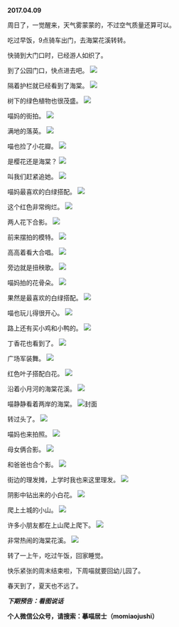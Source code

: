 
          
**2017.04.09**

周日了，一觉醒来，天气雾蒙蒙的，不过空气质量还算可以。

吃过早饭，9点骑车出门，去海棠花溪转转。

快骑到大门口时，已经游人如织了。

到了公园门口，快点进去吧。
![](https://mmbiz.qlogo.cn/mmbiz_jpg/uDI3FLln00ZyqcxLBujbbzbCSdLxMdH1FNp8uauLugnfbvvLQPKaibH5RgSh6GU5kcS9wVQRfyTfxF7ko6FIpWw/0?wx_fmt=jpeg)


隔着护栏就已经看到了海棠。
![](https://mmbiz.qlogo.cn/mmbiz_jpg/uDI3FLln00ZyqcxLBujbbzbCSdLxMdH1oV1PYBy2fgcn329JUEN8WElcDHs49JmmxL5CpDF68ArjV8ibwefnFKg/0?wx_fmt=jpeg)


树下的绿色植物也很茂盛。
![](https://mmbiz.qlogo.cn/mmbiz_jpg/uDI3FLln00ZyqcxLBujbbzbCSdLxMdH185N7DbO0tl7DzvpwxdMBK4RicdN4GWwZzmNr0lcT4flAMd4L2rko8Fg/0?wx_fmt=jpeg)


喵妈的街拍。
![](https://mmbiz.qlogo.cn/mmbiz_jpg/uDI3FLln00ZyqcxLBujbbzbCSdLxMdH1mJeDpwnrHQG1tAFvMK2PRrS2xMoSzEn9ewia1Vqtibe7KFTESnECwNKQ/0?wx_fmt=jpeg)


满地的落英。
![](https://mmbiz.qlogo.cn/mmbiz_jpg/uDI3FLln00ZyqcxLBujbbzbCSdLxMdH1d8mnch0hGIj3tLhh2DPjKZnuPWo1HLw1lYG9qP4pYhUcKEvEVfVVNg/0?wx_fmt=jpeg)


喵也捡了小花瓣。
![](https://mmbiz.qlogo.cn/mmbiz_jpg/uDI3FLln00ZyqcxLBujbbzbCSdLxMdH10PPrnUYvLp0XzC6DF0sXIEaVAob38IfkgavsHibFEW0zjSdUowersFQ/0?wx_fmt=jpeg)


是樱花还是海棠？
![](https://mmbiz.qlogo.cn/mmbiz_jpg/uDI3FLln00ZyqcxLBujbbzbCSdLxMdH17PeiblRicYkH67aol2UD56c4mwP0LiaPKkicX1FpsESA73iaorUtVDcDGgw/0?wx_fmt=jpeg)


叫我们赶紧追她。
![](https://mmbiz.qlogo.cn/mmbiz_jpg/uDI3FLln00ZyqcxLBujbbzbCSdLxMdH1x0M75y3KFOIkgI5NJ9EVvH77RCdn0eial7A8NhXsTZpdIkNYpXv1eRw/0?wx_fmt=jpeg)


喵妈最喜欢的白绿搭配。
![](https://mmbiz.qlogo.cn/mmbiz_jpg/uDI3FLln00ZyqcxLBujbbzbCSdLxMdH1wEMgZkROvjIbrVjaLBuwwXhAiagHne6GqIt0SLmsPAIibvBU6VEbkKPQ/0?wx_fmt=jpeg)


这个红色非常绚烂。
![](https://mmbiz.qlogo.cn/mmbiz_jpg/uDI3FLln00ZyqcxLBujbbzbCSdLxMdH1KABdkGxvsmjE0qfL1jjHk77kdFSn2HqDdEzCQczfHBWTGSnwu0qlkw/0?wx_fmt=jpeg)


两人花下合影。
![](https://mmbiz.qlogo.cn/mmbiz_jpg/uDI3FLln00ZyqcxLBujbbzbCSdLxMdH1aLIYIfxGUpxicbR3Z17UpnonOk0GGRZ4CZdKXkiba4cTYTZtVZA7wlSQ/0?wx_fmt=jpeg)


前来摆拍的模特。
![](https://mmbiz.qlogo.cn/mmbiz_jpg/uDI3FLln00ZyqcxLBujbbzbCSdLxMdH1G7NjohqA5xDjvAl5mZlbggHCkdqrEv0kTqtGK8AdMGNEUzS2SibicTqw/0?wx_fmt=jpeg)


高高着看大合唱。
![](https://mmbiz.qlogo.cn/mmbiz_jpg/uDI3FLln00ZyqcxLBujbbzbCSdLxMdH1FGRRcsqXnjN4N4zDibXM6dvYAymAPtbx4KibXogMHMrznqP42P0TIibzg/0?wx_fmt=jpeg)


旁边就是扭秧歌。
![](https://mmbiz.qlogo.cn/mmbiz_jpg/uDI3FLln00ZyqcxLBujbbzbCSdLxMdH11usNU7NiaEmCWr6rUicOmscf9x7Okyna1gicYbGTcWBVEEiabgmIIrufQA/0?wx_fmt=jpeg)


喵妈拍的花骨朵。
![](https://mmbiz.qlogo.cn/mmbiz_jpg/uDI3FLln00ZyqcxLBujbbzbCSdLxMdH147uDKSxEdKUA2M5kibGibskeYKyE3LJes3WkkBQPmLQ6B9KgiaL1iaf1lw/0?wx_fmt=jpeg)


果然是最喜欢的白绿搭配。
![](https://mmbiz.qlogo.cn/mmbiz_jpg/uDI3FLln00ZyqcxLBujbbzbCSdLxMdH1Qq8J3DjwRQWFKlEKnpMY5UcictlajInTVXTbS1vMr9WwUJxzL4g3goQ/0?wx_fmt=jpeg)


喵也玩儿得很开心。
![](https://mmbiz.qlogo.cn/mmbiz_jpg/uDI3FLln00ZyqcxLBujbbzbCSdLxMdH129wryWDfBiaS6Imiaa4e5gKksfcFV1ibNsVR9luf3prwTsbGTzP4RNwxg/0?wx_fmt=jpeg)


路上还有买小鸡和小鸭的。
![](https://mmbiz.qlogo.cn/mmbiz_jpg/uDI3FLln00ZyqcxLBujbbzbCSdLxMdH15lAwBvQupU6t3dXZibxTOymJicjPTnYghlHnViclZdic3BYjg2TkC6Ix7g/0?wx_fmt=jpeg)


丁香花也看到了。
![](https://mmbiz.qlogo.cn/mmbiz_jpg/uDI3FLln00ZyqcxLBujbbzbCSdLxMdH1ccFO56gBsOkY68XMibZkN7CeTWib4mLJmJvwON6bPgvJnBg22H6KxDww/0?wx_fmt=jpeg)


广场军装舞。
![](https://mmbiz.qlogo.cn/mmbiz_jpg/uDI3FLln00ZyqcxLBujbbzbCSdLxMdH1MWK1Q6qPibTTpHcnuicJ5sZMSQPzfIKh8VRjRZT88u9l8OAGwtcoibojA/0?wx_fmt=jpeg)


红色叶子搭配白花。
![](https://mmbiz.qlogo.cn/mmbiz_jpg/uDI3FLln00ZyqcxLBujbbzbCSdLxMdH1hV7KXicCJHmO05pCEon9rF94MJCwUr9zzy37xIficys5UEhfSW5Oo3ng/0?wx_fmt=jpeg)


沿着小月河的海棠花溪。
![](https://mmbiz.qlogo.cn/mmbiz_jpg/uDI3FLln00ZyqcxLBujbbzbCSdLxMdH1HOjibKTdzjsB9fTiabfYI3DiamhQMEPxFKgNicibVftmhs99gywEF99UQmQ/0?wx_fmt=jpeg)


喵静静看着两岸的海棠。
![](https://mmbiz.qlogo.cn/mmbiz_jpg/uDI3FLln00ZyqcxLBujbbzbCSdLxMdH1gnIibMCQMz7lp3IvR9KTBCVIKH03Z4LnDpI9OlibVmS8HuGictRribAvVQ/0?wx_fmt=jpeg)封面


转过头了。
![](https://mmbiz.qlogo.cn/mmbiz_jpg/uDI3FLln00ZyqcxLBujbbzbCSdLxMdH1lRnynsKSz3ibrp9BWPT739PI6KynkJp6sHfSCeApCSW7Cy666VhxeDQ/0?wx_fmt=jpeg)


喵妈也来拍照。
![](https://mmbiz.qlogo.cn/mmbiz_jpg/uDI3FLln00ZyqcxLBujbbzbCSdLxMdH1sChqB4ckibzChgCyWX88bK6El4aKHNr8WwwmR73dcualgfUjRbjcZnw/0?wx_fmt=jpeg)


母女俩合影。
![](https://mmbiz.qlogo.cn/mmbiz_jpg/uDI3FLln00ZyqcxLBujbbzbCSdLxMdH1IQrTPRG3YoHhyanNqc5vUzYcdgCgIXgxegiaoThkl9AmZDraia2icHsibQ/0?wx_fmt=jpeg)


和爸爸也合个影。
![](https://mmbiz.qlogo.cn/mmbiz_jpg/uDI3FLln00ZyqcxLBujbbzbCSdLxMdH1vdARK7LsDb1v0h2pGtpEdT9IkZY6XgbXpQXuWZib2YQzlZl39CQhj6w/0?wx_fmt=jpeg)


街边的理发摊，上学时我也来这里理发。
![](https://mmbiz.qlogo.cn/mmbiz_jpg/uDI3FLln00ZyqcxLBujbbzbCSdLxMdH1AZcDfIdcBEDico1shgzs0zsLolHRsibDbUtZghBLicbkXe4O3ObIlaOcA/0?wx_fmt=jpeg)


阴影中钻出来的小白花。
![](https://mmbiz.qlogo.cn/mmbiz_jpg/uDI3FLln00ZyqcxLBujbbzbCSdLxMdH1NyAfEyqY0uMSwPyBsKH2ibpBL1xFu0IcCSXjmLoQ4b7tR6lAWXRibmyg/0?wx_fmt=jpeg)


爬上土城的小山。
![](https://mmbiz.qlogo.cn/mmbiz_jpg/uDI3FLln00ZyqcxLBujbbzbCSdLxMdH1BwN7z2llYticdemvIOiaOYR3VhPLWury45CM6HemibML8S5qKtEKRMkCA/0?wx_fmt=jpeg)


许多小朋友都在上山爬上爬下。
![](https://mmbiz.qlogo.cn/mmbiz_jpg/uDI3FLln00ZyqcxLBujbbzbCSdLxMdH1FWdxX5Cz2xG95RclaoG1JnTEkUJDpERAqpnZNdY1hGoYZftsDN046g/0?wx_fmt=jpeg)


非常热闹的海棠花溪。
![](https://mmbiz.qlogo.cn/mmbiz_jpg/uDI3FLln00ZyqcxLBujbbzbCSdLxMdH1xVzd51oR39mYA1faNkdvXXSSmpvXfxZRBDibbrK6lqR5Nlt2Lhcrcqg/0?wx_fmt=jpeg)


转了一上午，吃过午饭，回家睡觉。

快乐紧张的周末结束啦，下周喵就要回幼儿园了。

春天到了，夏天也不远了。


***下期预告：看图说话***


**个人微信公众号，请搜索：摹喵居士（momiaojushi）**

        